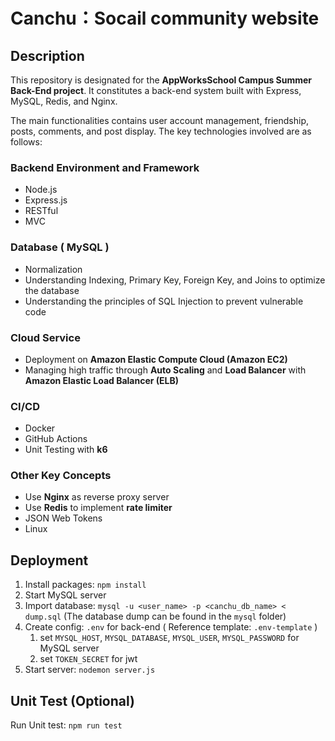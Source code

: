 # Canchu：Socail community website

## Description
This repository is designated for the **AppWorksSchool Campus Summer Back-End project**. It constitutes a back-end system built with Express, MySQL, Redis, and Nginx.

The main functionalities contains user account management, friendship, posts, comments, and post display. The key technologies involved are as follows:

### Backend Environment and Framework

- Node.js
- Express.js
- RESTful
- MVC

### Database ( MySQL )

- Normalization
- Understanding Indexing, Primary Key, Foreign Key, and Joins to optimize the database
- Understanding the principles of SQL Injection to prevent vulnerable code

### Cloud Service

- Deployment on **Amazon Elastic Compute Cloud (Amazon EC2)**
- Managing high traffic through **Auto Scaling** and **Load Balancer** with **Amazon Elastic Load Balancer (ELB)**

### CI/CD

- Docker
- GitHub Actions
- Unit Testing with **k6**

### Other Key Concepts

- Use **Nginx** as reverse proxy server
- Use **Redis** to implement **rate limiter**
- JSON Web Tokens
- Linux

## Deployment

1. Install packages: `npm install`
2. Start MySQL server
3. Import database:
   `mysql -u <user_name> -p <canchu_db_name> < dump.sql` 
   (The database dump can be found in the `mysql` folder)
4. Create config: `.env` for back-end ( Reference template: `.env-template` )
   1. set `MYSQL_HOST`, `MYSQL_DATABASE`, `MYSQL_USER`, `MYSQL_PASSWORD` for MySQL server
   2. set `TOKEN_SECRET` for jwt
5. Start server: `nodemon server.js`

## Unit Test (Optional)

Run Unit test: `npm run test`

